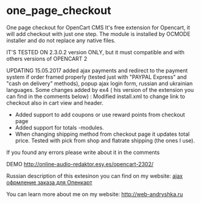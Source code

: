 # one_page_checkout
One page checkout for OpenCart CMS
It's free extension for Opencart, it will add checkout with just one step.
The module is installed by OCMODE installer and do not replace any native files.

IT'S TESTED ON 2.3.0.2 version ONLY, but it must compatible and with others versions of OPENCART 2

UPDATING 15.05.2017 
added ajax payments and redirect to the payment system if order framed properly (tested just with "PAYPAL Express" and "cash on delivery" methods), popup ajax login form, russian and ukrainian languages.
Some changes added by ex4 ( his version of the extension you can find in the comments below) :
Modified install.xml to change link to checkout also in cart view and header.
* Added support to add coupons or use reward points from checkout page
* Added support for totals -modules. 
* When changing shipping method from checkout page it updates total price. Tested with pick from shop and flatrate shipping (the ones I use).

If you found any errors please write about it in the comments


DEMO
http://online-audio-redaktor.esy.es/opencart-2302/


Russian description of this extesinon you can find on my website: <a href="http://web-andryshka.ru/one_page_checkout" alt="ajax офрмление заказа для Опенкарт">ajax офрмление заказа для Опенкарт</a>

You can learn more about me on my website: http://web-andryshka.ru

